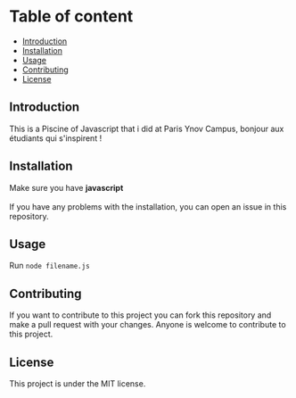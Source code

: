 # Table of content

- [Introduction](#introduction)
- [Installation](#installation)
- [Usage](#usage)
- [Contributing](#contributing)
- [License](#license)

## Introduction
This is a Piscine of Javascript that i did at Paris Ynov Campus, bonjour aux étudiants qui s'inspirent !

## Installation
Make sure you have **javascript**
<br><br>
If you have any problems with the installation, you can open an issue in this repository.

## Usage
Run ```node filename.js```

## Contributing
If you want to contribute to this project you can fork this repository and make a pull request with your changes.
Anyone is welcome to contribute to this project.

## License
This project is under the MIT license.
